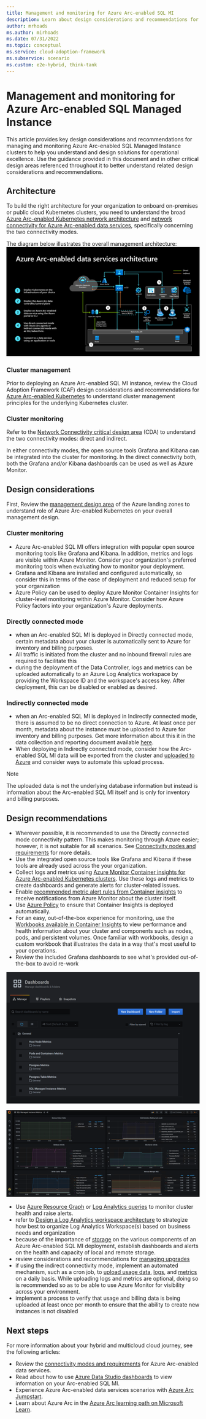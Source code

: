 ```yaml
---
title: Management and monitoring for Azure Arc-enabled SQL MI
description: Learn about design considerations and recommendations for the management and monitoring of  Azure Arc-enabled SQL Managed Instance.
author: mrhoads
ms.author: mirhoads
ms.date: 07/31/2022
ms.topic: conceptual
ms.service: cloud-adoption-framework
ms.subservice: scenario
ms.custom: e2e-hybrid, think-tank
---
```


# Management and monitoring for Azure Arc-enabled SQL Managed Instance

This article provides key design considerations and recommendations for managing and monitoring Azure Arc-enabled SQL Managed Instance clusters to help you understand and design solutions for operational excellence. Use the guidance provided in this document and in other critical design areas referenced throughout it to better understand related design considerations and recommendations.

## Architecture

To build the right architecture for your organization to onboard on-premises or public cloud Kubernetes clusters, you need to understand the broad  [Azure Arc-enabled Kubernetes network architecture](/azure/cloud-adoption-framework/scenarios/hybrid/arc-enabled-kubernetes/eslz-arc-kubernetes-network-connectivity) and [network connectivity for Azure Arc-enabled data services](./eslz-arc-datasvc-sqlmi-network-connectivity.md), specifically concerning the two connectivity modes.

The diagram below illustrates the overall management architecture:
![An architecture showing management-related resources and traffic flows](./media/arc-enabled-sqlmi-mgt-architecture-1.png)

### Cluster management

Prior to deploying an Azure Arc-enabled SQL MI instance, review the Cloud Adoption Framework (CAF) design considerations and recommendations for [Azure Arc-enabled Kubernetes](/azure/cloud-adoption-framework/scenarios/hybrid/arc-enabled-kubernetes/eslz-arc-kubernetes-management-disciplines) to understand cluster management principles for the underlying Kubernetes cluster.

### Cluster monitoring

Refer to the [Network Connectivity critical design area](./eslz-arc-datasvc-sqlmi-network-connectivity.md) (CDA) to understand the two connectivity modes: direct and indirect.  

In either connectivity modes, the open source tools Grafana and Kibana can be integrated into the cluster for monitoring.  In the direct connectivity both, both the Grafana and/or Kibana dashboards can be used as well as Azure Monitor.

## Design considerations

First, Review the [management design area](/azure/cloud-adoption-framework/ready/landing-zone/design-area/management) of the Azure landing zones to understand role of Azure Arc-enabled Kubernetes on your overall management design.

### Cluster monitoring

- Azure Arc-enabled SQL MI offers integration with popular open source monitoring tools like Grafana and Kibana.  In addition, metrics and logs are visible within Azure Monitor. Consider your organization's preferred monitoring tools when evaluating how to monitor your deployment.
- Grafana and Kibana are installed and configured automatically, so consider this in terms of the ease of deployment and reduced setup for your organization
- Azure Policy can be used to deploy Azure Monitor Container Insights for cluster-level monitoring within Azure Monitor.  Consider how Azure Policy factors into your organization's Azure deployments.

### Directly connected mode

- when an Arc-enabled SQL MI is deployed in Directly connected mode, certain metadata about your cluster is automatically sent to Azure for inventory and billing purposes.
- All traffic is initiated from the cluster and no inbound firewall rules are required to facilitate this
- during the deployment of the Data Controller, logs and metrics can be uploaded automatically to an Azure Log Analytics workspace by providing the Workspace ID and the workspace's access key.  After deployment, this can be disabled or enabled as desired.

### Indirectly connected mode

- when an Arc-enabled SQL MI is deployed in Indirectly connected mode, there is assumed to be no direct connection to Azure.  At least once per month, metadata about the instance must be uploaded to Azure for inventory and billing purposes.  Get more information about this it in the data collection and reporting document available [here](/azure/azure-arc/data/privacy-data-collection-and-reporting).
- When deploying in Indirectly connected mode, consider how the Arc-enabled SQL MI data will be exported from the cluster and [uploaded to Azure](/azure/azure-arc/data/upload-logs?tabs=windows) and consider ways to automate this upload process.

> [!NOTE]
> The uploaded data is not the underlying database information but instead is information about the Arc-enabled SQL MI itself and is only for inventory and billing purposes.

## Design recommendations

- Wherever possible, it is recommended to use the Directly connected mode connectivity pattern.  This makes monitoring through Azure easier; however, it is not suitable for all scenarios. See [Connectivity nodes and requirements](/azure/azure-arc/data/connectivity) for more details.
- Use the integrated open source tools like Grafana and Kibana if these tools are already used across the your organization.
- Collect logs and metrics using [Azure Monitor Container insights for Azure Arc-enabled Kubernetes clusters](/azure/azure-monitor/containers/container-insights-enable-arc-enabled-clusters). Use these logs and metrics to create dashboards and generate alerts for cluster-related issues.
- Enable [recommended metric alert rules from Container insights](/azure/azure-monitor/containers/container-insights-metric-alerts) to receive notifications from Azure Monitor about the cluster itself.
- Use [Azure Policy](/azure/cloud-adoption-framework/scenarios/hybrid/arc-enabled-kubernetes/eslz-arc-kubernetes-governance-disciplines#policy-management-and-reporting) to ensure that Container Insights is deployed automatically.
- For an easy, out-of-the-box experience for monitoring, use the [Workbooks available in Container Insights](/azure/azure-monitor/containers/container-insight-reports) to view performance and health information about your cluster and components such as nodes, pods, and persistent volumes.  Once familiar with workbooks, design a custom workbook that illustrates the data in a way that's most useful to your operations.
- Review the included Grafana dashboards to see what's provided out-of-the-box to avoid re-work

![A screenshot showing the out-of-the-box Grafana dashboards](./media/arc-enabled-sqlmi-grafana-1.png)

![A screenshot showing the Grafana SQL Managed Instance Metrics dashboard](./media/arc-enabled-sqlmi-grafana-2.png)

- Use [Azure Resource Graph](/azure/azure-arc/kubernetes/resource-graph-samples?tabs=azure-cli) or [Log Analytics queries](/azure/azure-monitor/logs/queries) to monitor cluster health and raise alerts.
- refer to [Design a Log Analytics workspace architecture](/azure/azure-monitor/logs/workspace-design) to strategize how best to organize Log Analytics Workspace(s) based on business needs and organization
- because of the importance of [storage](./enterprise-scale-landing-zone-arc-data-svc-sql-mi-storage-disciplines.md) on the various components of an Azure Arc-enabled SQL MI deployment, establish dashboards and alerts on the health and capacity of local and remote storage.
- review considerations and recommendations for [managing upgrades](./eslz-arc-datasvc-sqlmi-upgradeability-disciplines.md)
- if using the indirect connectivity mode, implement an automated mechanism, such as a cron job, to [upload usage data](/azure/azure-arc/data/upload-usage-data), [logs](/azure/azure-arc/data/upload-logs?tabs=windows), and [metrics](/azure/azure-arc/data/upload-metrics?tabs=powershell) on a daily basis.  While uploading logs and metrics are optional, doing so is recommended so as to be able to use Azure Monitor for visibility across your environment.
- implement a process to verify that usage and billing data is being uploaded at least once per month to ensure that the ability to create new instances is not disabled

## Next steps

For more information about your hybrid and multicloud cloud journey, see the following articles:

- Review the [connectivity modes and requirements](/azure/azure-arc/data/connectivity) for Azure Arc-enabled data services.
- Read about how to use [Azure Data Studio dashboards](/azure/azure-arc/data/azure-data-studio-dashboards) to view information on your Arc-enabled SQL MI.
- Experience Azure Arc-enabled data services scenarios with [Azure Arc Jumpstart](https://azurearcjumpstart.io/azure_arc_jumpstart/azure_arc_data/).
- Learn about Azure Arc in the [Azure Arc learning path on Microsoft Learn](/learn/paths/manage-hybrid-infrastructure-with-azure-arc/).
